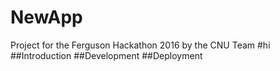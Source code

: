 # NewApp
Project for the Ferguson Hackathon 2016 by the CNU Team
#hi
##Introduction
##Development
##Deployment
